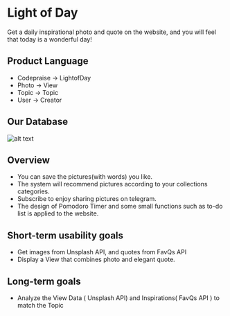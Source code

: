 # Light of Day

Get a daily inspirational photo and quote on the website, and you will feel that today is a wonderful day!

## Product  Language

- Codepraise -> LightofDay
- Photo -> View
- Topic ->  Topic
- User -> Creator

## Our Database

![alt text](https://github.com/SOA-TJT/Team-Logo/blob/SOA-TJT-patch-1/Unplash_API.png?raw=true)

## Overview

- You can save the pictures(with words) you like.
- The system will recommend pictures according to your collections categories.
- Subscribe to enjoy sharing pictures on telegram.
- The design of Pomodoro Timer and some small functions such as to-do list is applied to the website.

## Short-term usability goals

- Get images from Unsplash API, and quotes from FavQs API
- Display a View that combines photo and elegant quote.

## Long-term goals

- Analyze the View Data ( Unsplash API) and Inspirations( FavQs API ) to match the Topic
